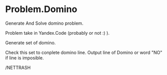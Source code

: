 # Problem.Domino
Generate And Solve domino problem.

Problem take in Yandex.Code (probably or not :) ).

Generate set of domino.

Check this set to conplete domino line. Output line of Domino or word "NO" if line is imposible.

/NETTRASH
